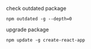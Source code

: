 check outdated package

```
npm outdated -g --depth=0
```

upgrade package

```
npm update -g create-react-app
```
